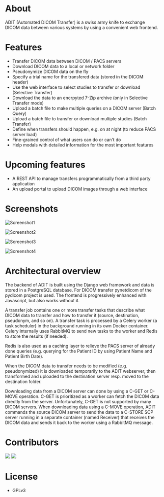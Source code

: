 # About

ADIT (Automated DICOM Transfer) is a swiss army knife to exchange DICOM data between various systems by using a convenient web frontend.

# Features

- Transfer DICOM data between DICOM / PACS servers
- Download DICOM data to a local or network folder
- Pseudonymize DICOM data on the fly
- Specify a trial name for the transfered data (stored in the DICOM header)
- Use the web interface to select studies to transfer or download (Selective Transfer)
- Download the data to an encrpyted 7-Zip archive (only in Selective Transfer mode)
- Upload a batch file to make multiple queries on a DICOM server (Batch Query)
- Upload a batch file to transfer or download multiple studies (Batch Transfer)
- Define when transfers should happen, e.g. on at night (to reduce PACS server load)
- Fine-grained control of what users can do or can't do
- Help modals with detailed information for the most important features

# Upcoming features

- A REST API to manage transfers programmatically from a third party application
- An upload portal to upload DICOM images through a web interface

# Screenshots

![Screenshot1](https://user-images.githubusercontent.com/120626/155511207-d3bdf595-d3ec-4dfb-a606-660b7b30fa5b.png)

![Screenshot2](https://user-images.githubusercontent.com/120626/155511254-95adbed7-ef2e-44bd-aa3b-6e055be527a5.png)

![Screenshot3](https://user-images.githubusercontent.com/120626/155511300-4dafe29f-748f-4d69-81af-89afe63197a0.png)

![Screenshot4](https://user-images.githubusercontent.com/120626/155511342-e64cd37d-4e92-4a9a-bbb0-4e88ea136d3c.png)

# Architectural overview

The backend of ADIT is built using the Django web framework and data is stored in a PostgreSQL database. For DICOM transfer pynetdicom of the pydicom project is used. The frontend is progressively enhanced with Javascript, but also works without it.

A transfer job contains one or more transfer tasks that describe what DICOM data to transfer and how to transfer it (source, destination, pseudonym, and so on).
A transfer task is processed by a Celery worker (a task scheduler) in the background running in its own Docker container. Celery internally uses RabbitMQ to send new tasks to the worker and Redis to store the results (if needed).

Redis is also used as a caching layer to relieve the PACS server of already done queries (e.g. querying for the Patient ID by using Patient Name and Patient Birth Date).

When the DICOM data to transfer needs to be modified (e.g. pseudonymized) it is downloaded temporarily to the ADIT webserver, then transformed and uploaded to the destination server resp. moved to the destination folder.

Downloading data from a DICOM server can done by using a C-GET or C-MOVE operation. C-GET is prioritized as a worker can fetch the DICOM data directly from the server. Unfortunately, C-GET is not supported by many DICOM servers. When downloading data using a C-MOVE operation, ADIT commands the source DICOM server to send the data to a C-STORE SCP server running in a separate container (named Receiver) that receives the DICOM data and sends it back to the worker using a RabbitMQ message.

# Contributors

[![](https://github.com/medihack.png?size=50)](https://github.com/medihack)
[![](https://github.com/mdebic.png?size=50)](https://github.com/mdebic)

# License

- GPLv3
